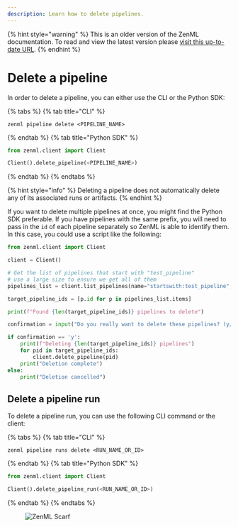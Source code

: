 ```yaml
---
description: Learn how to delete pipelines.
---
```


{% hint style="warning" %}
This is an older version of the ZenML documentation. To read and view the latest version please [visit this up-to-date URL](https://docs.zenml.io).
{% endhint %}


# Delete a pipeline

In order to delete a pipeline, you can either use the CLI or the Python SDK:

{% tabs %}
{% tab title="CLI" %}
```shell
zenml pipeline delete <PIPELINE_NAME>
```
{% endtab %}
{% tab title="Python SDK" %}
```python
from zenml.client import Client

Client().delete_pipeline(<PIPELINE_NAME>)
```
{% endtab %}
{% endtabs %}

{% hint style="info" %}
Deleting a pipeline does not automatically delete any of its associated runs or 
artifacts.
{% endhint %}

If you want to delete multiple pipelines at once, you might find the Python SDK
preferable. If you have pipelines with the same prefix, you will need to pass in
the `id` of each pipeline separately so ZenML is able to identify them. In this
case, you could use a script like the following:

```python
from zenml.client import Client

client = Client()

# Get the list of pipelines that start with "test_pipeline"
# use a large size to ensure we get all of them
pipelines_list = client.list_pipelines(name="startswith:test_pipeline", size=100)

target_pipeline_ids = [p.id for p in pipelines_list.items]

print(f"Found {len(target_pipeline_ids)} pipelines to delete")

confirmation = input("Do you really want to delete these pipelines? (y/n): ").lower()

if confirmation == 'y':
    print(f"Deleting {len(target_pipeline_ids)} pipelines")
    for pid in target_pipeline_ids:
        client.delete_pipeline(pid)
    print("Deletion complete")
else:
    print("Deletion cancelled")
```

## Delete a pipeline run

To delete a pipeline run, you can use the following CLI command or the client:

{% tabs %}
{% tab title="CLI" %}
```shell
zenml pipeline runs delete <RUN_NAME_OR_ID>
```
{% endtab %}
{% tab title="Python SDK" %}
```python
from zenml.client import Client

Client().delete_pipeline_run(<RUN_NAME_OR_ID>)
```
{% endtab %}
{% endtabs %}

<figure><img src="https://static.scarf.sh/a.png?x-pxid=f0b4f458-0a54-4fcd-aa95-d5ee424815bc" alt="ZenML Scarf"><figcaption></figcaption></figure>
